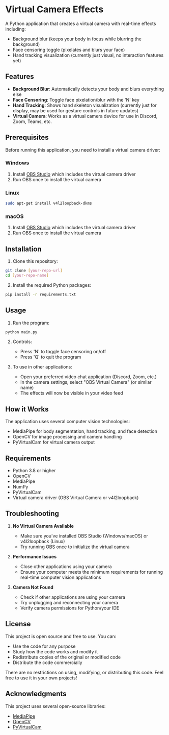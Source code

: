 # Virtual Camera Effects

A Python application that creates a virtual camera with real-time effects including:
- Background blur (keeps your body in focus while blurring the background)
- Face censoring toggle (pixelates and blurs your face)
- Hand tracking visualization (currently just visual, no interaction features yet)

## Features

- **Background Blur**: Automatically detects your body and blurs everything else
- **Face Censoring**: Toggle face pixelation/blur with the 'N' key
- **Hand Tracking**: Shows hand skeleton visualization (currently just for display, may be used for gesture controls in future updates)
- **Virtual Camera**: Works as a virtual camera device for use in Discord, Zoom, Teams, etc.

## Prerequisites

Before running this application, you need to install a virtual camera driver:

### Windows
1. Install [OBS Studio](https://obsproject.com/) which includes the virtual camera driver
2. Run OBS once to install the virtual camera

### Linux
```bash
sudo apt-get install v4l2loopback-dkms
```

### macOS
1. Install [OBS Studio](https://obsproject.com/) which includes the virtual camera driver
2. Run OBS once to install the virtual camera

## Installation

1. Clone this repository:
```bash
git clone [your-repo-url]
cd [your-repo-name]
```

2. Install the required Python packages:
```bash
pip install -r requirements.txt
```

## Usage

1. Run the program:
```bash
python main.py
```

2. Controls:
   - Press 'N' to toggle face censoring on/off
   - Press 'Q' to quit the program

3. To use in other applications:
   - Open your preferred video chat application (Discord, Zoom, etc.)
   - In the camera settings, select "OBS Virtual Camera" (or similar name)
   - The effects will now be visible in your video feed

## How it Works

The application uses several computer vision technologies:
- MediaPipe for body segmentation, hand tracking, and face detection
- OpenCV for image processing and camera handling
- PyVirtualCam for virtual camera output

## Requirements

- Python 3.8 or higher
- OpenCV
- MediaPipe
- NumPy
- PyVirtualCam
- Virtual camera driver (OBS Virtual Camera or v4l2loopback)

## Troubleshooting

1. **No Virtual Camera Available**
   - Make sure you've installed OBS Studio (Windows/macOS) or v4l2loopback (Linux)
   - Try running OBS once to initialize the virtual camera

2. **Performance Issues**
   - Close other applications using your camera
   - Ensure your computer meets the minimum requirements for running real-time computer vision applications

3. **Camera Not Found**
   - Check if other applications are using your camera
   - Try unplugging and reconnecting your camera
   - Verify camera permissions for Python/your IDE

## License

This project is open source and free to use. You can:
- Use the code for any purpose
- Study how the code works and modify it
- Redistribute copies of the original or modified code
- Distribute the code commercially

There are no restrictions on using, modifying, or distributing this code. Feel free to use it in your own projects!

## Acknowledgments

This project uses several open-source libraries:
- [MediaPipe](https://mediapipe.dev/)
- [OpenCV](https://opencv.org/)
- [PyVirtualCam](https://github.com/letmaik/pyvirtualcam) 
